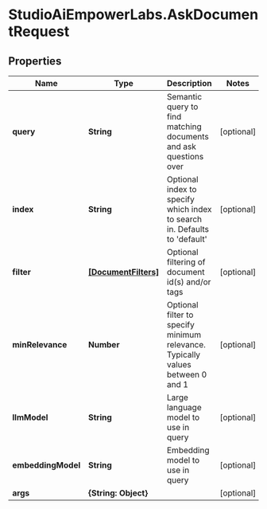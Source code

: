 # StudioAiEmpowerLabs.AskDocumentRequest

## Properties

Name | Type | Description | Notes
------------ | ------------- | ------------- | -------------
**query** | **String** | Semantic query to find matching documents and ask questions over | [optional] 
**index** | **String** | Optional index to specify which index to search in. Defaults to &#39;default&#39; | [optional] 
**filter** | [**[DocumentFilters]**](DocumentFilters.md) | Optional filtering of document id(s) and/or tags | [optional] 
**minRelevance** | **Number** | Optional filter to specify minimum relevance. Typically values between 0 and 1 | [optional] 
**llmModel** | **String** | Large language model to use in query | [optional] 
**embeddingModel** | **String** | Embedding model to use in query | [optional] 
**args** | **{String: Object}** |  | [optional] 


